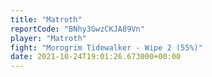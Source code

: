 ```yaml
---
title: "Matroth"
reportCode: "BNhy3GwzCKJA89Vn"
player: "Matroth"
fight: "Morogrim Tidewalker - Wipe 2 (55%)"
date: 2021-10-24T19:01:26.673000+00:00
---
```

